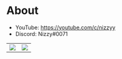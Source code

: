 # About
- YouTube: https://youtube.com/c/nizzyy
- Discord: Nizzy#0071

<p align="center"><table> <tr> <td align="center" style="padding=0;width=50%;"> <img src="https://github-readme-stats.vercel.app/api/?username=Niz2y&title_color=989eff&text_color=9f9f9f&show_icons=true&bg_color=00000000&hide_border=true&icon_color=989eff&hide_title=true&count_private=true"/> </td><td align="center" style="padding=0;width=50%;"> <img src="https://github-readme-stats.vercel.app/api/top-langs/?username=Niz2y&title_color=989eff&text_color=9f9f9f&show_icons=true&bg_color=00000000&hide_border=true&icon_color=989eff&hide_title=true&count_private=true"/> </td></tr></table></p>
